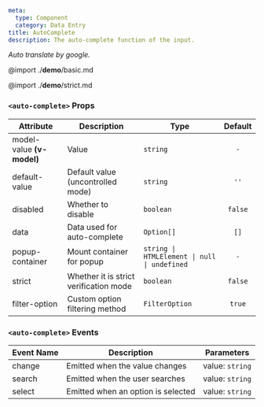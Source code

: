 ```yaml
meta:
  type: Component
  category: Data Entry
title: AutoComplete
description: The auto-complete function of the input.
```

*Auto translate by google.*

@import ./__demo__/basic.md

@import ./__demo__/strict.md


### `<auto-complete>` Props

|Attribute|Description|Type|Default|
|---|---|---|:---:|
|model-value **(v-model)**|Value|`string`|`-`|
|default-value|Default value (uncontrolled mode)|`string`|`''`|
|disabled|Whether to disable|`boolean`|`false`|
|data|Data used for auto-complete|`Option[]`|`[]`|
|popup-container|Mount container for popup|`string \| HTMLElement \| null \| undefined`|`-`|
|strict|Whether it is strict verification mode|`boolean`|`false`|
|filter-option|Custom option filtering method|`FilterOption`|`true`|
### `<auto-complete>` Events

|Event Name|Description|Parameters|
|---|---|---|
|change|Emitted when the value changes|value: `string`|
|search|Emitted when the user searches|value: `string`|
|select|Emitted when an option is selected|value: `string`|


